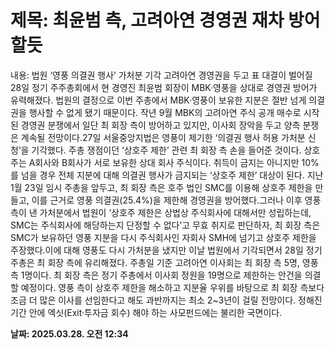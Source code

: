 # **제목: 최윤범 측, 고려아연 경영권 재차 방어할듯**

  내용: 법원 ‘영풍 의결권 행사’ 가처분 기각							고려아연 경영권을 두고 표 대결이 벌어질 28일 정기 주주총회에서 현 경영진 최윤범 회장이 MBK·영풍을 상대로 경영권 방어가 유력해졌다. 법원의 결정으로 이번 주총에서 MBK·영풍이 보유한 지분은 절반 넘게 의결권을 행사할 수 없게 됐기 때문이다. 작년 9월 MBK의 고려아연 주식 공개 매수로 시작된 경영권 분쟁에서 일단 최 회장 측이 방어하고 있지만, 이사회 장악을 두고 양측 분쟁은 계속될 전망이다.27일 서울중앙지법은 영풍이 제기한 ‘의결권 행사 허용 가처분 신청’을 기각했다. 주총 쟁점이던 ‘상호주 제한’ 관련 최 회장 측 손을 들어준 것이다. 상호주는 A회사와 B회사가 서로 보유한 상대 회사 주식이다. 취득이 금지는 아니지만 10%를 넘을 경우 전체 지분에 대해 의결권 행사가 금지되는 ‘상호주 제한’ 대상이 된다. 지난 1월 23일 임시 주총을 앞두고, 최 회장 측은 호주 법인 SMC를 이용해 상호주 제한을 만들고, 이를 근거로 영풍 의결권(25.4%)을 제한해 경영권을 방어했다.그러나 이후 영풍 측이 낸 가처분에서 법원이 ‘상호주 제한은 상법상 주식회사에 대해서만 성립하는데, SMC는 주식회사에 해당하는지 단정할 수 없다’고 무효 취지로 판단하자, 최 회장 측은 SMC가 보유하던 영풍 지분을 다시 주식회사인 자회사 SMH에 넘기고 상호주 제한을 주장했다.이에 대해 영풍도 다시 가처분을 냈지만 이날 법원에서 기각되면서 28일 정기 주총은 최 회장 측에 유리해졌다. 주총일 기준 고려아연 이사회는 최 회장 측 5명, 영풍 측 1명이다. 최 회장 측은 정기 주총에서 이사회 정원을 19명으로 제한하는 안건을 의결할 예정이다. 영풍 측이 상호주 제한을 해소하고 지분율 우위를 바탕으로 최 회장 측보다 조금 더 많은 이사를 선임한다고 해도 과반까지는 최소 2~3년이 걸릴 전망이다. 정해진 기간 안에 엑싯(Exit·투자금 회수) 해야 하는 사모펀드에는 불리한 국면이다.

  **날짜: 2025.03.28. 오전 12:34**